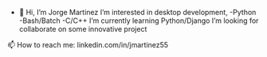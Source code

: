 - 👋 Hi, I’m Jorge Martinez
I’m interested in desktop development, -Python -Bash/Batch -C/C++
I’m currently learning Python/Django
I’m looking for collaborate on some innovative project

📫 How to reach me: linkedin.com/in/jmartinez55

<!---
jorgem55/jorgem55 is a ✨ special ✨ repository because its `README.md` (this file) appears on your GitHub profile.
You can click the Preview link to take a look at your changes.
--->
